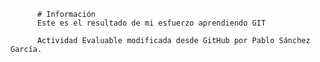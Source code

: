           # Información
          Este es el resultado de mi esfuerzo aprendiendo GIT
          
          Actividad Evaluable modificada desde GitHub por Pablo Sánchez García.
